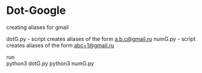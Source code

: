 # Dot-Google
creating aliases for gmail


dotG.py - script creates aliases of the form a.b.c@gmail.ru
numG.py - script creates aliases of the form abc+1@gmail.ru

run<br>
python3 dotG.py
python3 numG.py
